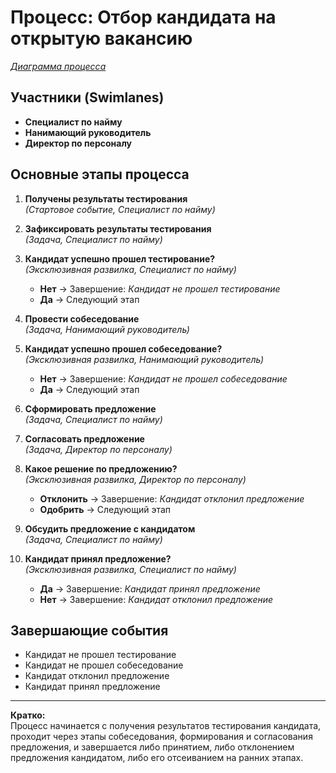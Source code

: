 # Процесс: Отбор кандидата на открытую вакансию

_[Диаграмма процесса](img/hiring_process_diagram.jpeg)_

## Участники (Swimlanes)
- **Специалист по найму**
- **Нанимающий руководитель**
- **Директор по персоналу**

## Основные этапы процесса

1. **Получены результаты тестирования**  
   *(Стартовое событие, Специалист по найму)*

2. **Зафиксировать результаты тестирования**  
   *(Задача, Специалист по найму)*

3. **Кандидат успешно прошел тестирование?**  
   *(Эксклюзивная развилка, Специалист по найму)*  
   - **Нет** → Завершение: _Кандидат не прошел тестирование_
   - **Да** → Следующий этап

4. **Провести собеседование**  
   *(Задача, Нанимающий руководитель)*

5. **Кандидат успешно прошел собеседование?**  
   *(Эксклюзивная развилка, Нанимающий руководитель)*  
   - **Нет** → Завершение: _Кандидат не прошел собеседование_
   - **Да** → Следующий этап

6. **Сформировать предложение**  
   *(Задача, Специалист по найму)*

7. **Согласовать предложение**  
   *(Задача, Директор по персоналу)*

8. **Какое решение по предложению?**  
   *(Эксклюзивная развилка, Директор по персоналу)*  
   - **Отклонить** → Завершение: _Кандидат отклонил предложение_
   - **Одобрить** → Следующий этап

9. **Обсудить предложение с кандидатом**  
   *(Задача, Специалист по найму)*

10. **Кандидат принял предложение?**  
    *(Эксклюзивная развилка, Специалист по найму)*  
    - **Да** → Завершение: _Кандидат принял предложение_
    - **Нет** → Завершение: _Кандидат отклонил предложение_

## Завершающие события
- Кандидат не прошел тестирование
- Кандидат не прошел собеседование
- Кандидат отклонил предложение
- Кандидат принял предложение

---

**Кратко:**  
Процесс начинается с получения результатов тестирования кандидата, проходит через этапы собеседования, формирования и согласования предложения, и завершается либо принятием, либо отклонением предложения кандидатом, либо его отсеиванием на ранних этапах. 